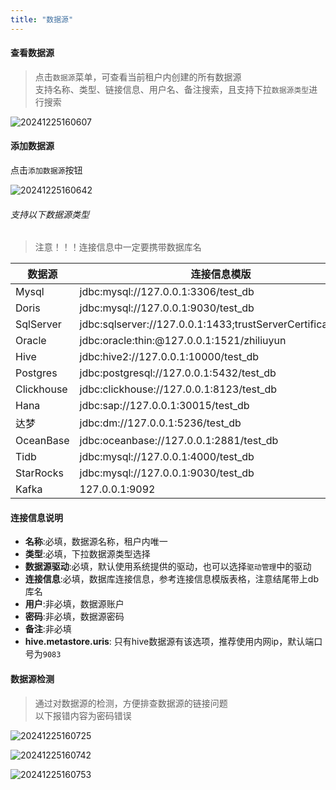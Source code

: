 ```yaml
---
title: "数据源"
---
```


#### 查看数据源

> 点击`数据源`菜单，可查看当前租户内创建的所有数据源   
> 支持名称、类型、链接信息、用户名、备注搜索，且支持下拉`数据源类型`进行搜索

![20241225160607](https://img.isxcode.com/picgo/20241225160607.png)

#### 添加数据源

点击`添加数据源`按钮

![20241225160642](https://img.isxcode.com/picgo/20241225160642.png)

###### 支持以下数据源类型

> 注意！！！连接信息中一定要携带数据库名

| 数据源        | 连接信息模版                                                      |
|------------|-------------------------------------------------------------|
| Mysql      | jdbc:mysql://127.0.0.1:3306/test_db                         |
| Doris      | jdbc:mysql://127.0.0.1:9030/test_db                         |
| SqlServer  | jdbc:sqlserver://127.0.0.1:1433;trustServerCertificate=true | 
| Oracle     | jdbc:oracle:thin:@127.0.0.1:1521/zhiliuyun                 |
| Hive       | jdbc:hive2://127.0.0.1:10000/test_db                        |
| Postgres   | jdbc:postgresql://127.0.0.1:5432/test_db                    |
| Clickhouse | jdbc:clickhouse://127.0.0.1:8123/test_db                    |
| Hana       | jdbc:sap://127.0.0.1:30015/test_db                          |
| 达梦         | jdbc:dm://127.0.0.1:5236/test_db                            |
| OceanBase  | jdbc:oceanbase://127.0.0.1:2881/test_db                     | 
| Tidb       | jdbc:mysql://127.0.0.1:4000/test_db                         | 
| StarRocks  | jdbc:mysql://127.0.0.1:9030/test_db                         | 
| Kafka      | 127.0.0.1:9092                                              | 

#### 连接信息说明

- **名称**:必填，数据源名称，租户内唯一 
- **类型**:必填，下拉数据源类型选择 
- **数据源驱动**:必填，默认使用系统提供的驱动，也可以选择`驱动管理`中的驱动 
- **连接信息**:必填，数据库连接信息，参考连接信息模版表格，注意结尾带上db库名 
- **用户**:非必填，数据源账户 
- **密码**:非必填，数据源密码 
- **备注**:非必填 
- **hive.metastore.uris**: 只有hive数据源有该选项，推荐使用内网ip，默认端口号为`9083`

#### 数据源检测

> 通过对数据源的检测，方便排查数据源的链接问题   
> 以下报错内容为密码错误

![20241225160725](https://img.isxcode.com/picgo/20241225160725.png)

![20241225160742](https://img.isxcode.com/picgo/20241225160742.png)

![20241225160753](https://img.isxcode.com/picgo/20241225160753.png)
